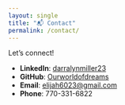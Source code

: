 ```yaml
---
layout: single
title: "📬 Contact"
permalink: /contact/
---
```


Let’s connect!  

- **LinkedIn**: [darralynmiller23](https://www.linkedin.com/in/darralynmiller23)  
- **GitHub**: [Ourworldofdreams](https://github.com/Ourworldofdreams)  
- **Email**: elijah6023@gmail.com  
- **Phone**: 770-331-6822  
